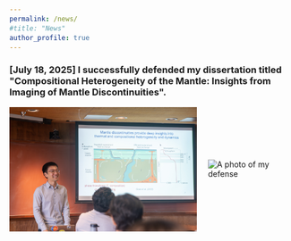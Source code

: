 ```yaml
---
permalink: /news/
#title: "News"
author_profile: true
---
```


<!-- 
# []I joined Professor Wenbo Wu's group at UC Berkeley.
-->  

### [July 18, 2025] I successfully defended my dissertation titled "Compositional Heterogeneity of the Mantle: Insights from Imaging of Mantle Discontinuities".
<div style="display: flex; align-items: center; gap: 20px;">
  <img src="/images/defense1.JPG" alt="A photo of my defense" width="335">
  <img src="/images/defense2.jpeg" alt="A photo of my defense" width="295">
</div>

<!--
### [July 1, 2025] I gave a talk at Woods Hole Oceanographic Institution titled "Compositional Heterogeneity of the Mantle: Insights from Imaging of Mantle Discontinuities"

### [Dec, 2024] I gave a oral presentation at AGU24 Annual Meeting

### [2024] Our new manuscript was accepted 

### Poster
* 2024 SEDI Conference, Barrington MA
* 2023, 2025 Gordon Research Conference: Interior of the Earth, South Hadley MA
* 2019 AGU Fall Meeting, San Francisco CA
-->